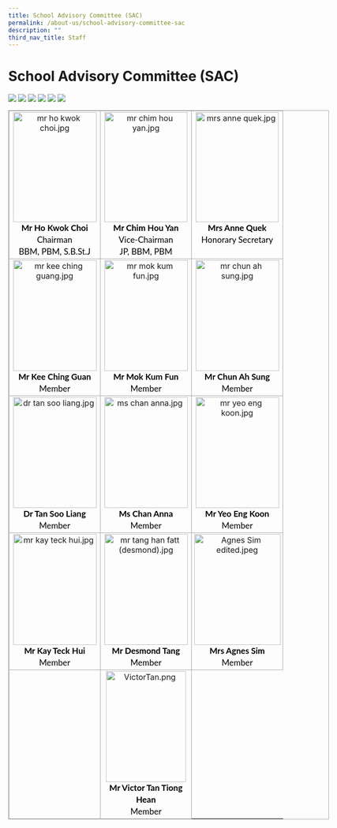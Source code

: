 ```yaml
---
title: School Advisory Committee (SAC)
permalink: /about-us/school-advisory-committee-sac
description: ""
third_nav_title: Staff
---
```

<h1><b>School Advisory Committee (SAC)</b></h1>

![](/images/mr%20ho%20kwok%20choi.jpg)
![](/images/mr%20chim%20hou%20yan.jpg)
![](/images/mrs%20anne%20quek.jpg)
![](/images/mr%20kee%20ching%20guang.jpg)
![](/images/mr%20mok%20kum%20fun.jpg)
![](/images/mr%20chun%20ah%20sung.jpg)

<table style="margin: auto; outline: 0px; padding: 0px; border-collapse: collapse; clear: both; border: 1px solid rgb(170, 170, 170); width: 650px;" class="ive_eobj_center iveo_table ives_tab_simple3"><tbody style="margin: 0px; outline: 0px; padding: 0px;"><tr style="margin: 0px; outline: 0px; padding: 0px;"><td style="margin: 0px; outline: 0px; padding: 2px; text-align: center; border: 1px solid rgb(170, 170, 170);" valign="top" width="180px"><img style="margin: auto; outline: 0px; padding: 0px; border: none; max-width: 100%; clear: both; display: block; width: 169px; height: 223px;" class="ive_eobj_center" alt="mr ho kwok choi.jpg" width="100%" src="https://xishanpri.moe.edu.sg/qql/slot/u540/2022/About%20Us/SAC/mr%20ho%20kwok%20choi.jpg"><div style="margin: 0px; outline: 0px; padding: 0px; line-height: 24px !important; color: rgb(0, 0, 0); font-family: Lato, sans-serif; font-size: 17px; font-weight: 400; text-align: center;"><b style="margin: 0px; outline: 0px; padding: 0px;">Mr Ho Kwok Choi</b></div><div style="margin: 0px; outline: 0px; padding: 0px; line-height: 24px !important; color: rgb(0, 0, 0); font-family: Lato, sans-serif; font-size: 17px; font-weight: 400; text-align: center;">Chairman</div><div style="margin: 0px; outline: 0px; padding: 0px; line-height: 24px !important; color: rgb(0, 0, 0); font-family: Lato, sans-serif; font-size: 17px; font-weight: 400; text-align: center;">BBM, PBM, S.B.St.J</div></td><td style="margin: 0px; outline: 0px; padding: 2px; text-align: center; border: 1px solid rgb(170, 170, 170);" valign="top" width="180px"><img style="margin: auto; outline: 0px; padding: 0px; border: none; max-width: 100%; clear: both; display: block; width: 168px; height: 223px;" class="ive_eobj_center" alt="mr chim hou yan.jpg" width="100%" src="https://xishanpri.moe.edu.sg/qql/slot/u540/2022/About%20Us/SAC/mr%20chim%20hou%20yan.jpg"><div style="margin: 0px; outline: 0px; padding: 0px; line-height: 24px !important; color: rgb(0, 0, 0); font-family: Lato, sans-serif; font-size: 17px; font-weight: 400; text-align: center;"><b style="margin: 0px; outline: 0px; padding: 0px;">Mr Chim Hou Yan</b></div><div style="margin: 0px; outline: 0px; padding: 0px; line-height: 24px !important; color: rgb(0, 0, 0); font-family: Lato, sans-serif; font-size: 17px; font-weight: 400; text-align: center;">Vice-Chairman</div><div style="margin: 0px; outline: 0px; padding: 0px; line-height: 24px !important; color: rgb(0, 0, 0); font-family: Lato, sans-serif; font-size: 17px; font-weight: 400; text-align: center;">JP, BBM, PBM</div></td><td style="margin: 0px; outline: 0px; padding: 2px; text-align: center; border: 1px solid rgb(170, 170, 170);" valign="top" width="180px"><img style="margin: auto; outline: 0px; padding: 0px; border: none; max-width: 100%; clear: both; display: block; width: 168px; height: 223px;" class="ive_eobj_center" alt="mrs anne quek.jpg" width="100%" src="https://xishanpri.moe.edu.sg/qql/slot/u540/2022/About%20Us/SAC/mrs%20anne%20quek.jpg"><div style="margin: 0px; outline: 0px; padding: 0px; line-height: 24px !important; color: rgb(0, 0, 0); font-family: Lato, sans-serif; font-size: 17px; font-weight: 400; text-align: center;"><b style="margin: 0px; outline: 0px; padding: 0px;">Mrs Anne Quek</b></div><div style="margin: 0px; outline: 0px; padding: 0px; line-height: 24px !important; color: rgb(0, 0, 0); font-family: Lato, sans-serif; font-size: 17px; font-weight: 400; text-align: center;">Honorary Secretary</div></td></tr><tr style="margin: 0px; outline: 0px; padding: 0px;"><td style="margin: 0px; outline: 0px; padding: 2px; text-align: center; border: 1px solid rgb(170, 170, 170);" valign="top"><img style="margin: auto; outline: 0px; padding: 0px; border: none; max-width: 100%; clear: both; display: block; width: 169px; height: 225px;" class="ive_eobj_center" alt="mr kee ching guang.jpg" width="100%" src="https://xishanpri.moe.edu.sg/qql/slot/u540/2022/About%20Us/SAC/mr%20kee%20ching%20guang.jpg"><div style="margin: 0px; outline: 0px; padding: 0px; line-height: 24px !important; color: rgb(0, 0, 0); font-family: Lato, sans-serif; font-size: 17px; font-weight: 400; text-align: center;"><b style="margin: 0px; outline: 0px; padding: 0px;">Mr Kee Ching Guan</b></div><div style="margin: 0px; outline: 0px; padding: 0px; line-height: 24px !important; color: rgb(0, 0, 0); font-family: Lato, sans-serif; font-size: 17px; font-weight: 400; text-align: center;">Member</div></td><td style="margin: 0px; outline: 0px; padding: 2px; text-align: center; border: 1px solid rgb(170, 170, 170);" valign="top"><img style="margin: auto; outline: 0px; padding: 0px; border: none; max-width: 100%; clear: both; display: block; width: 169px; height: 225px;" class="ive_eobj_center" alt="mr mok kum fun.jpg" width="100%" src="https://xishanpri.moe.edu.sg/qql/slot/u540/2022/About%20Us/SAC/mr%20mok%20kum%20fun.jpg"><div style="margin: 0px; outline: 0px; padding: 0px; line-height: 24px !important; color: rgb(0, 0, 0); font-family: Lato, sans-serif; font-size: 17px; font-weight: 400; text-align: center;"><b style="margin: 0px; outline: 0px; padding: 0px;">Mr Mok Kum Fun</b></div><div style="margin: 0px; outline: 0px; padding: 0px; line-height: 24px !important; color: rgb(0, 0, 0); font-family: Lato, sans-serif; font-size: 17px; font-weight: 400; text-align: center;">Member</div></td><td style="margin: 0px; outline: 0px; padding: 2px; text-align: center; border: 1px solid rgb(170, 170, 170);" valign="top"><img style="margin: auto; outline: 0px; padding: 0px; border: none; max-width: 100%; clear: both; display: block; width: 169px; height: 225px;" class="ive_eobj_center" alt="mr chun ah sung.jpg" width="100%" src="https://xishanpri.moe.edu.sg/qql/slot/u540/2022/About%20Us/SAC/mr%20chun%20ah%20sung.jpg"><div style="margin: 0px; outline: 0px; padding: 0px; line-height: 24px !important; color: rgb(0, 0, 0); font-family: Lato, sans-serif; font-size: 17px; font-weight: 400; text-align: center;"><b style="margin: 0px; outline: 0px; padding: 0px;">Mr Chun Ah Sung</b></div><div style="margin: 0px; outline: 0px; padding: 0px; line-height: 24px !important; color: rgb(0, 0, 0); font-family: Lato, sans-serif; font-size: 17px; font-weight: 400; text-align: center;">Member</div></td></tr><tr style="margin: 0px; outline: 0px; padding: 0px;"><td style="margin: 0px; outline: 0px; padding: 2px; text-align: center; border: 1px solid rgb(170, 170, 170);" valign="top"><img style="margin: auto; outline: 0px; padding: 0px; border: none; max-width: 100%; clear: both; display: block; width: 169px; height: 225px;" class="ive_eobj_center" alt="dr tan soo liang.jpg" width="100%" src="https://xishanpri.moe.edu.sg/qql/slot/u540/2022/About%20Us/SAC/dr%20tan%20soo%20liang.jpg"><div style="margin: 0px; outline: 0px; padding: 0px; line-height: 24px !important; color: rgb(0, 0, 0); font-family: Lato, sans-serif; font-size: 17px; font-weight: 400; text-align: center;"><b style="margin: 0px; outline: 0px; padding: 0px;">Dr Tan Soo Liang</b></div><div style="margin: 0px; outline: 0px; padding: 0px; line-height: 24px !important; color: rgb(0, 0, 0); font-family: Lato, sans-serif; font-size: 17px; font-weight: 400; text-align: center;">Member</div></td><td style="margin: 0px; outline: 0px; padding: 2px; text-align: center; border: 1px solid rgb(170, 170, 170);" valign="top"><img style="margin: auto; outline: 0px; padding: 0px; border: none; max-width: 100%; clear: both; display: block; width: 169px; height: 225px;" class="ive_eobj_center" alt="ms chan anna.jpg" width="100%" src="https://xishanpri.moe.edu.sg/qql/slot/u540/2022/About%20Us/SAC/ms%20chan%20anna.jpg"><div style="margin: 0px; outline: 0px; padding: 0px; line-height: 24px !important; color: rgb(0, 0, 0); font-family: Lato, sans-serif; font-size: 17px; font-weight: 400; text-align: center;"><b style="margin: 0px; outline: 0px; padding: 0px;">Ms Chan Anna</b></div><div style="margin: 0px; outline: 0px; padding: 0px; line-height: 24px !important; color: rgb(0, 0, 0); font-family: Lato, sans-serif; font-size: 17px; font-weight: 400; text-align: center;">Member</div></td><td style="margin: 0px; outline: 0px; padding: 2px; text-align: center; border: 1px solid rgb(170, 170, 170);" valign="top"><img style="margin: auto; outline: 0px; padding: 0px; border: none; max-width: 100%; clear: both; display: block; width: 169px; height: 225px;" class="ive_eobj_center" alt="mr yeo eng koon.jpg" width="100%" src="https://xishanpri.moe.edu.sg/qql/slot/u540/2022/About%20Us/SAC/mr%20yeo%20eng%20koon.jpg"><div style="margin: 0px; outline: 0px; padding: 0px; line-height: 24px !important; color: rgb(0, 0, 0); font-family: Lato, sans-serif; font-size: 17px; font-weight: 400; text-align: center;"><b style="margin: 0px; outline: 0px; padding: 0px;">Mr Yeo Eng Koon</b></div><div style="margin: 0px; outline: 0px; padding: 0px; line-height: 24px !important; color: rgb(0, 0, 0); font-family: Lato, sans-serif; font-size: 17px; font-weight: 400; text-align: center;">Member</div></td></tr><tr style="margin: 0px; outline: 0px; padding: 0px;"><td style="margin: 0px; outline: 0px; padding: 2px; text-align: center; border: 1px solid rgb(170, 170, 170);" valign="top"><img style="margin: auto; outline: 0px; padding: 0px; border: none; max-width: 100%; clear: both; display: block; width: 169px; height: 225px;" class="ive_eobj_center" alt="mr kay teck hui.jpg" width="100%" src="https://xishanpri.moe.edu.sg/qql/slot/u540/2022/About%20Us/SAC/mr%20kay%20teck%20hui.jpg"><div style="margin: 0px; outline: 0px; padding: 0px; line-height: 24px !important; color: rgb(0, 0, 0); font-family: Lato, sans-serif; font-size: 17px; font-weight: 400; text-align: center;"><b style="margin: 0px; outline: 0px; padding: 0px;">Mr Kay Teck Hui</b></div><div style="margin: 0px; outline: 0px; padding: 0px; line-height: 24px !important; color: rgb(0, 0, 0); font-family: Lato, sans-serif; font-size: 17px; font-weight: 400; text-align: center;">Member</div></td><td style="margin: 0px; outline: 0px; padding: 2px; text-align: center; border: 1px solid rgb(170, 170, 170);" valign="top"><img style="margin: auto; outline: 0px; padding: 0px; border: none; max-width: 100%; clear: both; display: block; width: 169px; height: 225px;" class="ive_eobj_center" alt="mr tang han fatt (desmond).jpg" width="100%" src="https://xishanpri.moe.edu.sg/qql/slot/u540/2022/About%20Us/SAC/mr%20tang%20han%20fatt%20(desmond).jpg"><div style="margin: 0px; outline: 0px; padding: 0px; line-height: 24px !important; color: rgb(0, 0, 0); font-family: Lato, sans-serif; font-size: 17px; font-weight: 400; text-align: center;"><b style="margin: 0px; outline: 0px; padding: 0px;">Mr Desmond Tang</b></div><div style="margin: 0px; outline: 0px; padding: 0px; line-height: 24px !important; color: rgb(0, 0, 0); font-family: Lato, sans-serif; font-size: 17px; font-weight: 400; text-align: center;">Member</div></td><td style="margin: 0px; outline: 0px; padding: 2px; text-align: center; border: 1px solid rgb(170, 170, 170);" valign="top"><img style="margin: auto; outline: 0px; padding: 0px; border: none; max-width: 100%; clear: both; display: block; width: 175px; height: 225px;" class="ive_eobj_center" alt="Agnes Sim edited.jpeg" src="https://xishanpri.moe.edu.sg/qql/slot/u540/2022/About%20Us/SAC/Agnes%20Sim%20edited.jpeg"><div style="margin: 0px; outline: 0px; padding: 0px; line-height: 24px !important; color: rgb(0, 0, 0); font-family: Lato, sans-serif; font-size: 17px; font-weight: 400; text-align: center;"><b style="margin: 0px; outline: 0px; padding: 0px;">Mrs Agnes Sim</b></div><div style="margin: 0px; outline: 0px; padding: 0px; line-height: 24px !important; color: rgb(0, 0, 0); font-family: Lato, sans-serif; font-size: 17px; font-weight: 400; text-align: center;">Member</div></td></tr><tr style="margin: 0px; outline: 0px; padding: 0px;"><td style="margin: 0px; outline: 0px; padding: 2px; text-align: center; border: 1px solid rgb(170, 170, 170);"><br style="margin: 0px; outline: 0px; padding: 0px;"></td><td style="margin: 0px; outline: 0px; padding: 2px; text-align: center; border: 1px solid rgb(170, 170, 170);" valign="top"><img style="margin: auto; outline: 0px; padding: 0px; border: none; max-width: 100%; clear: both; display: block; width: 162px; height: 225px;" class="ive_eobj_center" alt="VictorTan.png" width="100%" src="https://xishanpri.moe.edu.sg/qql/slot/u540/2022/About%20Us/SAC/VictorTan.png"><div style="margin: 0px; outline: 0px; padding: 0px; line-height: 24px !important; color: rgb(0, 0, 0); font-family: Lato, sans-serif; font-size: 17px; font-weight: 400; text-align: center;"><b style="margin: 0px; outline: 0px; padding: 0px;">Mr Victor Tan Tiong Hean</b></div><div style="margin: 0px; outline: 0px; padding: 0px; line-height: 24px !important; color: rgb(0, 0, 0); font-family: Lato, sans-serif; font-size: 17px; font-weight: 400; text-align: center;">Member</div></td></tr></tbody></table>